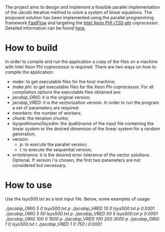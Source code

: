 The project aims to design and implement a feasible parallel implementation of the Jacobi iterative method to solve a system of linear equations. The proposed solution has been implemented using the parallel programming framework [FastFlow](https://github.com/fastflow/fastflow) and targeting the [Intel Xeon PHI r720-phi](https://www.intel.com/content/dam/www/public/us/en/documents/pdf/true-scale-xeon-phi-coprocessor-overview.pdf) coprocessor. Detailed information can be found [here](https://drive.google.com/file/d/1kl55s-oYZdovRLXkU2PJFGvlY8-GyRaQ/view).

# How to build

In order to compile and run the application a copy of the files on a machine with Intel Xeon Phi coprocessor is required. There are two ways on how to compile the application:
 * *make*: to get executable files for the host machine;
 * *make phi*: to get executable files for the Xeon Phi coprocessor.
For all compilation options the executable files obtained are:
 * *jacobip_ORIG*: it is the original version;
 * *jacobip_VRED*: it is the vectorization version.
In order to run the program a set of parameters are required:
 * *nworkers*: the number of workers;
 * *chunk*: the iteration chunks;
 * *lsyspathname|lsysdim*: the (path)name of the input file containing the linear system or the desired dimension of the    linear system for a random generation;
 * version:
   * *p*: to execute the parallel version;
   * *l*: to execute the sequential version;
 * errtolerance: it is the desired error tolerance of the vector solutions. Optional.
If version *l* is chosen, the first two parameters are not considered but necessary.

# How to use

Use the lsys500.txt as a test input file. Below, some examples of usage:

*./jacobip_ORIG 5 0 lsys500.txt p*
*./jacobip_VRED 10 0 lsys500.txt p 0.0001*
*./jacobip_ORIG 5 50 lsys500.txt p*
*./jacobip_VRED 50 5 lsys500.txt p 0.0001*
*./jacobip_ORIG 100 0 1500 p*
*./jacobip_VRED 100 200 3000 p*
*./jacobip_ORIG 1 0 lsys500.txt l*
*./jacobip_VRED 1 0 750 l 0.0001*


